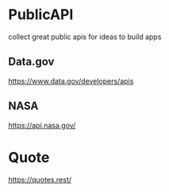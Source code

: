 # PublicAPI
collect great public apis for ideas to build apps


## Data.gov
https://www.data.gov/developers/apis

## NASA
https://api.nasa.gov/

# Quote
https://quotes.rest/
